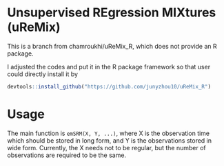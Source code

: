 # Unsupervised REgression MIXtures (uReMix) 

This is a branch from chamroukhi/uReMix_R, which does not provide an R package.

I adjusted the codes and put it in the R package framework so that user could directly install it by 

```r
devtools::install_github("https://github.com/junyzhou10/uReMix_R")
```


# Usage

The main function is `emSRM(X, Y, ...)`, where X is the observation time which should be stored in long form, and Y is the observations stored in wide form. Currently, the X needs not to be regular, but the number of observations are required to be the same.

